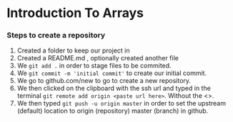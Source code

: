 # Introduction To Arrays

### Steps to create a repository

1. Created a folder to keep our project in
2. Created a README.md , optionally created another file
3. We `git add .` in order to stage files to be commited.
4. We `git commit -m 'initial commit'` to create our initial commit.
5. We go to github.com/new to go to create a new repository.
6. We then clicked on the clipboard with the ssh url and typed in the terminal `git remote add origin <paste url here>`. Without the <>.
7. We then typed `git push -u origin master` in order to set the upstream (default) location to origin (repository) master (branch) in github.
